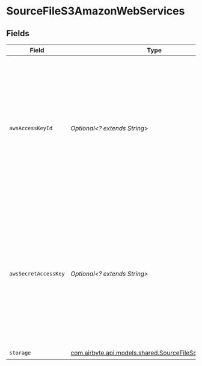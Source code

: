 # SourceFileS3AmazonWebServices


## Fields

| Field                                                                                                                                                                                      | Type                                                                                                                                                                                       | Required                                                                                                                                                                                   | Description                                                                                                                                                                                |
| ------------------------------------------------------------------------------------------------------------------------------------------------------------------------------------------ | ------------------------------------------------------------------------------------------------------------------------------------------------------------------------------------------ | ------------------------------------------------------------------------------------------------------------------------------------------------------------------------------------------ | ------------------------------------------------------------------------------------------------------------------------------------------------------------------------------------------ |
| `awsAccessKeyId`                                                                                                                                                                           | *Optional<? extends String>*                                                                                                                                                               | :heavy_minus_sign:                                                                                                                                                                         | In order to access private Buckets stored on AWS S3, this connector would need credentials with the proper permissions. If accessing publicly available data, this field is not necessary. |
| `awsSecretAccessKey`                                                                                                                                                                       | *Optional<? extends String>*                                                                                                                                                               | :heavy_minus_sign:                                                                                                                                                                         | In order to access private Buckets stored on AWS S3, this connector would need credentials with the proper permissions. If accessing publicly available data, this field is not necessary. |
| `storage`                                                                                                                                                                                  | [com.airbyte.api.models.shared.SourceFileSchemasStorage](../../models/shared/SourceFileSchemasStorage.md)                                                                                  | :heavy_check_mark:                                                                                                                                                                         | N/A                                                                                                                                                                                        |